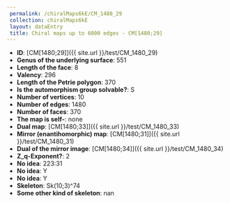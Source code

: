 ```yaml
--- 
 permalink: /chiralMaps6kE/CM_1480_29 
 collection: chiralMaps6kE
 layout: dataEntry
 title: Chiral maps up to 6000 edges - CM[1480;29]
---
```


- **ID**: [CM[1480;29]]({{ site.url }}/test/CM_1480_29)
- **Genus of the underlying surface**: 551
- **Length of the face**: 8
- **Valency**: 296
- **Length of the Petrie polygon**: 370
- **Is the automorphism group solvable?**: S
- **Number of vertices**: 10
- **Number of edges**: 1480
- **Number of faces**: 370
- **The map is self-**: none
- **Dual map**: [CM[1480;33]]({{ site.url }}/test/CM_1480_33)
- **Mirror (enantihomorphic) map**: [CM[1480;31]]({{ site.url }}/test/CM_1480_31)
- **Dual of the mirror image**: [CM[1480;34]]({{ site.url }}/test/CM_1480_34)
- **Z_q-Exponent?**: 2
- **No idea**:  223:31
- **No idea**: Y
- **No idea**: Y
- **Skeleton**: Sk(10;3)^74
- **Some other kind of skeleton**: nan
